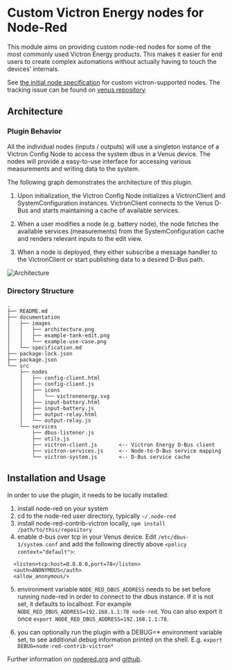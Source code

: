 # Custom Victron Energy nodes for Node-Red

This module aims on providing custom node-red nodes for some of the most commonly used Victron Energy products. This makes it easier for end users to create complex automations without actually having to touch the devices' internals.

See [the initial node specification](documentation/specification.md) for custom victron-supported nodes.
The tracking issue can be found on [venus repository](https://github.com/victronenergy/venus/issues/378).

## Architecture

### Plugin Behavior

All the individual nodes (inputs / outputs) will use a singleton instance of a Victron Config Node to access the system dbus in a Venus device. The nodes will provide a easy-to-use interface for accessing various measurements and writing data to the system.

The following graph demonstrates the architecture of this plugin.

1. Upon initialization, the Victron Config Node initializes a VictronClient and SystemConfiguration instances. VictronClient connects to the Venus D-Bus and starts maintaining a cache of available services.

2. When a user modifies a node (e.g. battery node), the node fetches the available services (measurements) from the SystemConfiguration cache and renders relevant inputs to the edit view.

3. When a node is deployed, they either subscribe a message handler to the VictronClient or start publishing data to a desired D-Bus path.


![Architecture](documentation/images/architecture.png)

### Directory Structure
```
.
├── README.md
├── documentation
│   ├── images
│   │   ├── architecture.png
│   │   ├── example-tank-edit.png
│   │   └── example-use-case.png
│   └── specification.md
├── package-lock.json
├── package.json
└── src
    ├── nodes
    │   ├── config-client.html
    │   ├── config-client.js
    │   ├── icons
    │   │   └── victronenergy.svg
    │   ├── input-battery.html
    │   ├── input-battery.js
    │   ├── output-relay.html
    │   └── output-relay.js
    └── services
        ├── dbus-listener.js
        ├── utils.js
        ├── victron-client.js       <-- Victron Energy D-Bus client
        ├── victron-services.js     <-- Node-to-D-Bus service mapping
        └── victron-system.js       <-- D-Bus service cache
```

## Installation and Usage

In order to use the plugin, it needs to be locally installed:

1. install node-red on your system
2. cd to the node-red user directory, typically `~/.node-red`
3. install node-red-contrib-victron locally, `npm install /path/to/this/repository`
4. enable d-bus over tcp in your Venus device. Edit `/etc/dbus-1/system.conf` and add the following directly above `<policy context="default">`:

```
  <listen>tcp:host=0.0.0.0,port=78</listen>
  <auth>ANONYMOUS</auth>
  <allow_anonymous/>
```
5. environment variable `NODE_RED_DBUS_ADDRESS` needs to be set before running node-red in order to connect to the dbus instance. If it is not set, it defaults to localhost. For example `NODE_RED_DBUS_ADDRESS=192.168.1.1:78 node-red`. You can also export it once `export NODE_RED_DBUS_ADDRESS=192.168.1.1:78`.

6. you can optionally run the plugin with a DEBUG=* environment variable set, to see additional debug information printed on the shell. E.g. `export DEBUG=node-red-contrib-victron*`

Further information on [nodered.org](https://nodered.org/docs/creating-nodes/first-node) and [github](https://github.com/sbender9/signalk-venus-plugin#plugin-installation--configuration).

